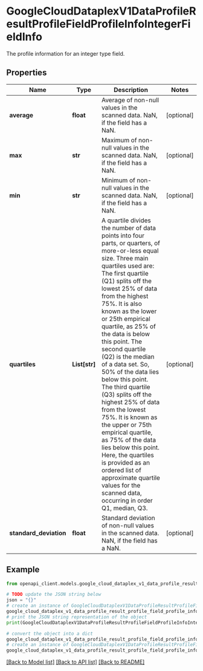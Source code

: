 # GoogleCloudDataplexV1DataProfileResultProfileFieldProfileInfoIntegerFieldInfo

The profile information for an integer type field.

## Properties

Name | Type | Description | Notes
------------ | ------------- | ------------- | -------------
**average** | **float** | Average of non-null values in the scanned data. NaN, if the field has a NaN. | [optional] 
**max** | **str** | Maximum of non-null values in the scanned data. NaN, if the field has a NaN. | [optional] 
**min** | **str** | Minimum of non-null values in the scanned data. NaN, if the field has a NaN. | [optional] 
**quartiles** | **List[str]** | A quartile divides the number of data points into four parts, or quarters, of more-or-less equal size. Three main quartiles used are: The first quartile (Q1) splits off the lowest 25% of data from the highest 75%. It is also known as the lower or 25th empirical quartile, as 25% of the data is below this point. The second quartile (Q2) is the median of a data set. So, 50% of the data lies below this point. The third quartile (Q3) splits off the highest 25% of data from the lowest 75%. It is known as the upper or 75th empirical quartile, as 75% of the data lies below this point. Here, the quartiles is provided as an ordered list of approximate quartile values for the scanned data, occurring in order Q1, median, Q3. | [optional] 
**standard_deviation** | **float** | Standard deviation of non-null values in the scanned data. NaN, if the field has a NaN. | [optional] 

## Example

```python
from openapi_client.models.google_cloud_dataplex_v1_data_profile_result_profile_field_profile_info_integer_field_info import GoogleCloudDataplexV1DataProfileResultProfileFieldProfileInfoIntegerFieldInfo

# TODO update the JSON string below
json = "{}"
# create an instance of GoogleCloudDataplexV1DataProfileResultProfileFieldProfileInfoIntegerFieldInfo from a JSON string
google_cloud_dataplex_v1_data_profile_result_profile_field_profile_info_integer_field_info_instance = GoogleCloudDataplexV1DataProfileResultProfileFieldProfileInfoIntegerFieldInfo.from_json(json)
# print the JSON string representation of the object
print(GoogleCloudDataplexV1DataProfileResultProfileFieldProfileInfoIntegerFieldInfo.to_json())

# convert the object into a dict
google_cloud_dataplex_v1_data_profile_result_profile_field_profile_info_integer_field_info_dict = google_cloud_dataplex_v1_data_profile_result_profile_field_profile_info_integer_field_info_instance.to_dict()
# create an instance of GoogleCloudDataplexV1DataProfileResultProfileFieldProfileInfoIntegerFieldInfo from a dict
google_cloud_dataplex_v1_data_profile_result_profile_field_profile_info_integer_field_info_from_dict = GoogleCloudDataplexV1DataProfileResultProfileFieldProfileInfoIntegerFieldInfo.from_dict(google_cloud_dataplex_v1_data_profile_result_profile_field_profile_info_integer_field_info_dict)
```
[[Back to Model list]](../README.md#documentation-for-models) [[Back to API list]](../README.md#documentation-for-api-endpoints) [[Back to README]](../README.md)


